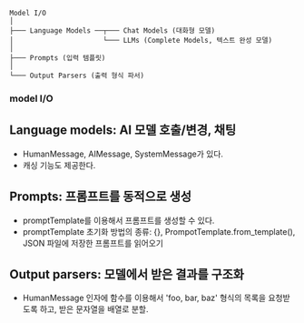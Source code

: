 ```
Model I/O
│
├─── Language Models ──┬─── Chat Models (대화형 모델)
│                      └─── LLMs (Complete Models, 텍스트 완성 모델)
│
├─── Prompts (입력 템플릿)
│
└─── Output Parsers (출력 형식 파서)
```

### model I/O

## Language models: AI 모델 호출/변경, 채팅

- HumanMessage, AIMessage, SystemMessage가 있다.
- 캐싱 기능도 제공한다.

## Prompts: 프롬프트를 동적으로 생성

- promptTemplate를 이용해서 프롬프트를 생성할 수 있다.
- promptTemplate 초기화 방법의 종류: {}, PrompotTemplate.from_template(), JSON 파일에 저장한 프롬프트를 읽어오기

## Output parsers: 모델에서 받은 결과를 구조화

- HumanMessage 인자에 함수를 이용해서 'foo, bar, baz' 형식의 목록을 요청받도록 하고, 받은 문자열을 배열로 분할.

